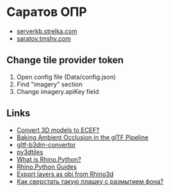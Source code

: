# Саратов ОПР

- [serverkb.strelka.com](http://serverkb.strelka.com)
- [saratov.tmshv.com](https://saratov.tmshv.com)

## Change tile provider token

1. Open config file (Data/config.json)
2. Find "imagery" section
3. Change imagery.apiKey field

## Links

- [Convert 3D models to ECEF?](https://knowledge.safe.com/questions/25220/convert-3d-models-to-ecef.html)
- [Baking Ambient Occlusion in the glTF Pipeline](https://cesium.com/blog/2016/08/08/ambient-occlusion/)
- [gltf-b3dm-convertor](https://github.com/daniel-hilton/gltf-b3dm-convertor)
- [py3dtiles](https://github.com/Oslandia/py3dtiles)
- [What is Rhino.Python?](http://developer.rhino3d.com/guides/rhinopython/what-is-rhinopython/)
- [Rhino.Python Guides](http://developer.rhino3d.com/guides/rhinopython/)
- [Export layers as obj from Rhino3d](https://stackoverflow.com/questions/29401951/export-layers-as-obj-from-rhino3d)
- [Как сверстать такую плашку с размытием фона?](https://bureau.ru/bb/soviet/20180201/)